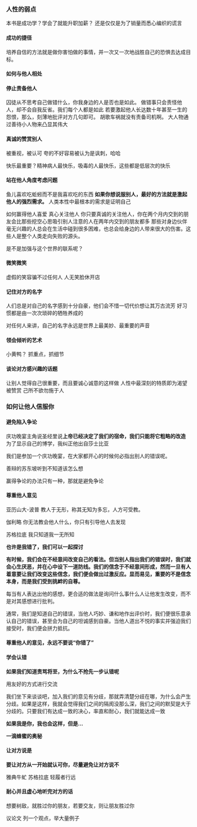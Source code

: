 ### 人性的弱点

本书是成功学？学会了就能升职加薪？
还是仅仅是为了销量而悉心编织的谎言

#### 成功的捷径

培养自信的方法就是做你害怕做的事情，并一次又一次地战胜自己的恐惧去达成目标。

#### 如何与他人相处

#### 停止责备他人

囚徒从不思考自己做错什么，你我身边的人是否也是如此。
做错事只会责怪他人，却不会自我反省。我们每个人都是如此
若要激起他人长达数十年甚至一生的怨恨，那么，刻薄地批评对方几句即可。
胡歌车祸就没有责备司机啊。
大人物通过善待小人物来凸显其伟大

#### 真诚的赞赏别人

被重视，被认可
夸的不好容易被认为是讽刺，哈哈


快乐最重要？精神病人最快乐，吸毒的人最快乐，这些都是低层次的快乐

#### 站在他人角度考虑问题

鱼儿喜欢吃蚯蚓而不是我喜欢吃的东西
**如果你想说服别人，最好的方法就是激起他人的强烈需求。**
人类本性中最根本的需求是证明自己

如何赢得他人喜爱
真心关注他人
你只要真诚的关注他人，你在两个月内交到的朋友会比那些挖空心思吸引别人注意的人在两年内交到的朋友都多
那些对身边伙伴毫无兴趣的人总会在生活中碰到很多困难，也总会给身边的人带来很大的伤害。这些人是整个人类走向失败的源头。

是不是加强与这个世界的联系呢？

#### 微笑微笑

虚假的笑容骗不过任何人
人无笑脸休开店

#### 记住对方的名字

人们总是对自己的名字感到十分自豪，他们会不惜一切代价想让其万古流芳
好习惯都是由一次次琐碎的牺牲养成的

对任何人来讲，自己的名字永远是世界上最美妙、最重要的声音

#### 领会倾听的艺术

小黄鸭？
抓重点，抓细节

#### 谈论对方感兴趣的话题

让别人觉得自己很重要，而且要诚心诚意的这样做
人性中最深刻的特质即为渴望被赞赏
己所不欲勿施于人

### 如何让他人信服你

#### 避免陷入争论

庆功晚宴主角说圣经里说**上帝已经决定了我们的宿命，我们只能将它粗略的改造**
为了显示自己的博学，我纠正他出自莎士比亚

我们是参加一个庆功晚宴，在大家都开心的时候何必指出别人的错误呢。

善辩的苏东坡听到不知道该怎么想


赢得争论的办法只有一种，那就是避免争论

#### 尊重他人意见

亚历山大-波普  教人于无形，称其无知为多忘，人方可受教。

伽利略  你无法教会他人什么，你只有引导他人去发现

苏格拉底 我只知道我一无所知

**也许是我错了，我们可以一起探讨**

**有时候，我们会在不经意间改变自己的看法。但当别人指出我们的错误时，我们就会心生厌恶，并在心中设下一道防线。我们的信念于不经意间形成，然而一旦有人着意要让我们改变这些信念，我们便会做出过激反应。显而易见，重要的不是信念本身，而是我们受到挑衅的自尊。**

每当有人表达出他的感想，更合适的做法是询问什么事什么人让他发生改变，而不是对其感想进行批判。

通常，我们是知道自己的错误，当他人巧妙、谦和地作出评价时，我们便很乐意承认自己的错误，甚至会为自己的坦诚感到自豪。当他人道出不悦的事实并强迫我们接受时，我们便会拼力抵抗。

#### 尊重他人的意见，永远不要说“你错了”



#### 学会认错

**如果我们知道责骂将至，为什么不抢先一步认错呢**


用友好的方式进行交流

我们坐下来谈谈吧，加入我们的意见有分歧，那就弄清楚分歧在哪，为什么会产生分歧。如果是这样，我就会觉得我们之间的隔阂没那么深，我们之间的默契是大于分歧的。只要我们有达成一致的决心，率直和耐心，我们就能达成一致

**如果我是你，我也会这样，但是...** 

**一滴蜂蜜的奥秘**



#### 让对方说是

**要让对方从一开始就认可你，尽量避免让对方说不**

雅典牛虻 苏格拉底
轻履者行远

#### 耐心并且虚心地听完对方的话

想要树敌，就胜过你的朋友，若要交友，则让朋友胜过你




议论文 列一个观点，举大量例子

